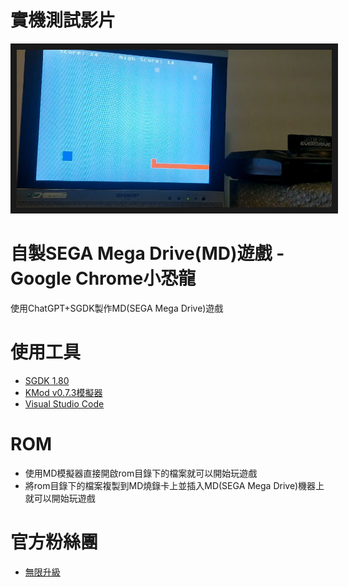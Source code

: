 # 實機測試影片
<a href="https://youtu.be/O1aMw3prE_4" target="_blank"><img src="https://github.com/channel2007/Sgdk_Dino/blob/master/image/dino_screen_1.jpg" 
alt="播放影片" border="10" /></a>

# 自製SEGA Mega Drive(MD)遊戲 - Google Chrome小恐龍
使用ChatGPT+SGDK製作MD(SEGA Mega Drive)遊戲

# 使用工具
* [SGDK 1.80](https://github.com/Stephane-D/SGDK/releases/tag/v1.80)
* [KMod v0.7.3模擬器](https://segaretro.org/Gens_KMod#Download)
* [Visual Studio Code](https://code.visualstudio.com/)

# ROM
* 使用MD模擬器直接開啟rom目錄下的檔案就可以開始玩遊戲
* 將rom目錄下的檔案複製到MD燒錄卡上並插入MD(SEGA Mega Drive)機器上就可以開始玩遊戲

# 官方粉絲團
* [無限升級](https://www.facebook.com/unlimited.upgrade)
